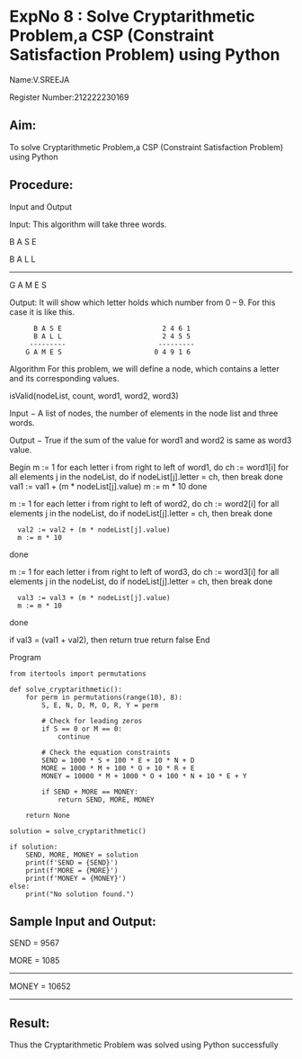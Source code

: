 # ExpNo 8 : Solve Cryptarithmetic Problem,a CSP (Constraint Satisfaction Problem) using Python
Name:V.SREEJA

Register Number:212222230169

## Aim:

To solve Cryptarithmetic Problem,a CSP (Constraint Satisfaction Problem) using Python
## Procedure:
Input and Output

Input: This algorithm will take three words.

B A S E

B A L L

----------
G A M E S

Output: It will show which letter holds which number from 0 – 9. For this case it is like this.

          B A S E                         2 4 6 1
          B A L L                         2 4 5 5
         ---------                       ---------
        G A M E S                       0 4 9 1 6

Algorithm For this problem, we will define a node, which contains a letter and its corresponding values.

isValid(nodeList, count, word1, word2, word3)

Input − A list of nodes, the number of elements in the node list and three words.

Output − True if the sum of the value for word1 and word2 is same as word3 value.

Begin
m := 1
for each letter i from right to left of word1, do
ch := word1[i]
for all elements j in the nodeList, do
if nodeList[j].letter = ch, then
break
done
val1 := val1 + (m * nodeList[j].value)
m := m * 10
done

m := 1
for each letter i from right to left of word2, do
ch := word2[i]
for all elements j in the nodeList, do
if nodeList[j].letter = ch, then
break
done
```
  val2 := val2 + (m * nodeList[j].value)
  m := m * 10
```
done

m := 1
for each letter i from right to left of word3, do
ch := word3[i]
for all elements j in the nodeList, do
if nodeList[j].letter = ch, then
break
done
```
  val3 := val3 + (m * nodeList[j].value)
  m := m * 10
```
done

if val3 = (val1 + val2), then
return true
return false
End

Program
```
from itertools import permutations

def solve_cryptarithmetic():
    for perm in permutations(range(10), 8):
        S, E, N, D, M, O, R, Y = perm

        # Check for leading zeros
        if S == 0 or M == 0:
            continue

        # Check the equation constraints
        SEND = 1000 * S + 100 * E + 10 * N + D
        MORE = 1000 * M + 100 * O + 10 * R + E
        MONEY = 10000 * M + 1000 * O + 100 * N + 10 * E + Y

        if SEND + MORE == MONEY:
            return SEND, MORE, MONEY

    return None

solution = solve_cryptarithmetic()

if solution:
    SEND, MORE, MONEY = solution
    print(f'SEND = {SEND}')
    print(f'MORE = {MORE}')
    print(f'MONEY = {MONEY}')
else:
    print("No solution found.")
```

## Sample Input and Output:
SEND = 9567

MORE = 1085

----------
MONEY = 10652

----------
## Result:
Thus the Cryptarithmetic Problem was solved using Python successfully
